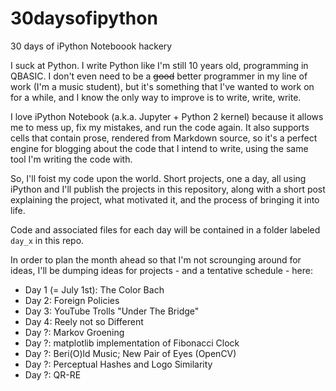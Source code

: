# 30daysofipython
30 days of iPython Noteboook hackery

I suck at Python. I write Python like I'm still 10 years old, programming in QBASIC. I don't even need to be a ~~good~~ better programmer in my line of work (I'm a music student), but it's something that I've wanted to work on for a while, and I know the only way to improve is to write, write, write.

I love iPython Notebook (a.k.a. Jupyter + Python 2 kernel) because it allows me to mess up, fix my mistakes, and run the code again. It also supports cells that contain prose, rendered from Markdown source, so it's a perfect engine for blogging about the code that I intend to write, using the same tool I'm writing the code with.

So, I'll foist my code upon the world. Short projects, one a day, all using iPython and I'll publish the projects in this repository, along with a short post explaining the project, what motivated it, and the process of bringing it into life.

Code and associated files for each day will be contained in a folder labeled `day_x` in this repo.

In order to plan the month ahead so that I'm not scrounging around for ideas, I'll be dumping ideas for projects - and a tentative schedule - here:

- Day 1 (= July 1st): The Color Bach
- Day 2: Foreign Policies
- Day 3: YouTube Trolls "Under The Bridge"
- Day 4: Reely not so Different
- Day ?: Markov Groening
- Day ?: matplotlib implementation of Fibonacci Clock
- Day ?: Beri(O)ld Music; New Pair of Eyes (OpenCV)
- Day ?: Perceptual Hashes and Logo Similarity
- Day ?: QR-RE
